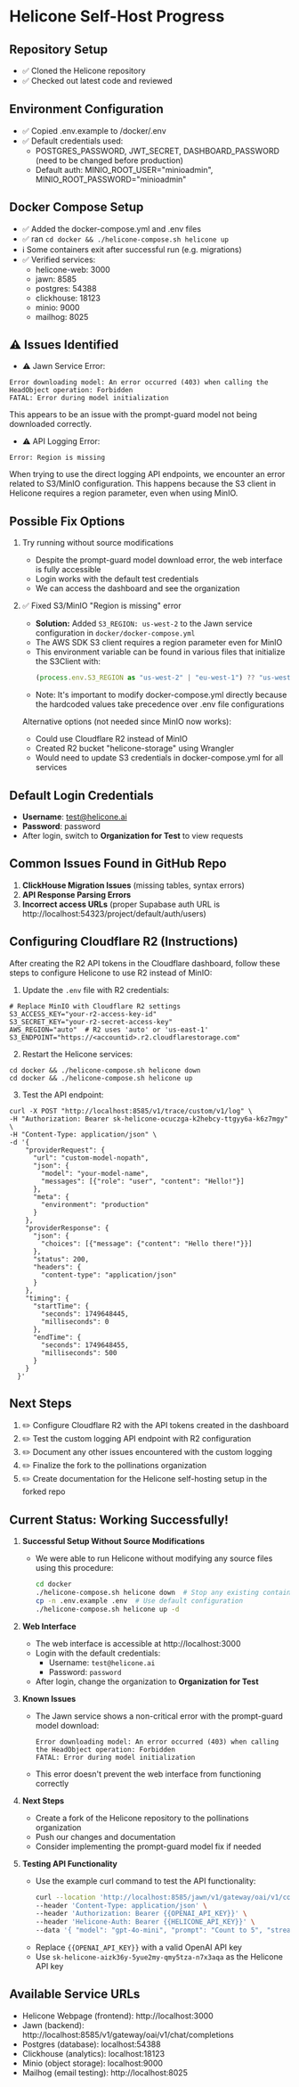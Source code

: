 # Helicone Self-Host Progress

## Repository Setup
- ✅ Cloned the Helicone repository
- ✅ Checked out latest code and reviewed

## Environment Configuration
- ✅ Copied .env.example to /docker/.env
- ✅ Default credentials used:
  - POSTGRES_PASSWORD, JWT_SECRET, DASHBOARD_PASSWORD (need to be changed before production)
  - Default auth: MINIO_ROOT_USER="minioadmin", MINIO_ROOT_PASSWORD="minioadmin"

## Docker Compose Setup
- ✅ Added the docker-compose.yml and .env files
- ✅ ran `cd docker && ./helicone-compose.sh helicone up`
- ℹ️ Some containers exit after successful run (e.g. migrations)
- ✅ Verified services:
  - helicone-web: 3000
  - jawn: 8585 
  - postgres: 54388
  - clickhouse: 18123
  - minio: 9000
  - mailhog: 8025

## ⚠️ Issues Identified

- ⚠️ Jawn Service Error: 
```
Error downloading model: An error occurred (403) when calling the HeadObject operation: Forbidden
FATAL: Error during model initialization
```
This appears to be an issue with the prompt-guard model not being downloaded correctly.

- ⚠️ API Logging Error:
```
Error: Region is missing
```
When trying to use the direct logging API endpoints, we encounter an error related to S3/MinIO configuration. This happens because the S3 client in Helicone requires a region parameter, even when using MinIO.

## Possible Fix Options

1. Try running without source modifications
   - Despite the prompt-guard model download error, the web interface is fully accessible
   - Login works with the default test credentials
   - We can access the dashboard and see the organization

2. ✅ Fixed S3/MinIO "Region is missing" error
   - **Solution:** Added `S3_REGION: us-west-2` to the Jawn service configuration in `docker/docker-compose.yml`
   - The AWS SDK S3 client requires a region parameter even for MinIO
   - This environment variable can be found in various files that initialize the S3Client with:
     ```typescript
     (process.env.S3_REGION as "us-west-2" | "eu-west-1") ?? "us-west-2"
     ```
   - Note: It's important to modify docker-compose.yml directly because the hardcoded values take precedence over .env file configurations
   
   Alternative options (not needed since MinIO now works):
   - Could use Cloudflare R2 instead of MinIO
   - Created R2 bucket "helicone-storage" using Wrangler
   - Would need to update S3 credentials in docker-compose.yml for all services

## Default Login Credentials

- **Username**: test@helicone.ai
- **Password**: password
- After login, switch to **Organization for Test** to view requests

## Common Issues Found in GitHub Repo

1. **ClickHouse Migration Issues** (missing tables, syntax errors)
2. **API Response Parsing Errors**
3. **Incorrect access URLs** (proper Supabase auth URL is http://localhost:54323/project/default/auth/users)

## Configuring Cloudflare R2 (Instructions)

After creating the R2 API tokens in the Cloudflare dashboard, follow these steps to configure Helicone to use R2 instead of MinIO:

1. Update the `.env` file with R2 credentials:
```
# Replace MinIO with Cloudflare R2 settings
S3_ACCESS_KEY="your-r2-access-key-id"
S3_SECRET_KEY="your-r2-secret-access-key"
AWS_REGION="auto"  # R2 uses 'auto' or 'us-east-1'
S3_ENDPOINT="https://<accountid>.r2.cloudflarestorage.com"
```

2. Restart the Helicone services:
```
cd docker && ./helicone-compose.sh helicone down
cd docker && ./helicone-compose.sh helicone up
```

3. Test the API endpoint:
```
curl -X POST "http://localhost:8585/v1/trace/custom/v1/log" \
-H "Authorization: Bearer sk-helicone-ocuczga-k2hebcy-ttgyy6a-k6z7mgy" \
-H "Content-Type: application/json" \
-d '{
    "providerRequest": {
      "url": "custom-model-nopath",
      "json": {
        "model": "your-model-name",
        "messages": [{"role": "user", "content": "Hello!"}]
      },
      "meta": {
        "environment": "production"
      }
    },
    "providerResponse": {
      "json": {
        "choices": [{"message": {"content": "Hello there!"}}]
      },
      "status": 200,
      "headers": {
        "content-type": "application/json"
      }
    },
    "timing": {
      "startTime": {
        "seconds": 1749648445,
        "milliseconds": 0
      },
      "endTime": {
        "seconds": 1749648455,
        "milliseconds": 500
      }
    }
  }'
```

## Next Steps

1. ✏️ Configure Cloudflare R2 with the API tokens created in the dashboard
2. ✏️ Test the custom logging API endpoint with R2 configuration
3. ✏️ Document any other issues encountered with the custom logging
4. ✏️ Finalize the fork to the pollinations organization
5. ✏️ Create documentation for the Helicone self-hosting setup in the forked repo

## Current Status: Working Successfully!

1. **Successful Setup Without Source Modifications**
   - We were able to run Helicone without modifying any source files using this procedure:
     ```bash
     cd docker
     ./helicone-compose.sh helicone down  # Stop any existing containers
     cp -n .env.example .env  # Use default configuration
     ./helicone-compose.sh helicone up -d
     ```

2. **Web Interface**
   - The web interface is accessible at http://localhost:3000
   - Login with the default credentials: 
     - Username: `test@helicone.ai` 
     - Password: `password`
   - After login, change the organization to **Organization for Test**

3. **Known Issues**
   - The Jawn service shows a non-critical error with the prompt-guard model download:
     ```
     Error downloading model: An error occurred (403) when calling the HeadObject operation: Forbidden
     FATAL: Error during model initialization
     ```
   - This error doesn't prevent the web interface from functioning correctly
   
4. **Next Steps**
   - Create a fork of the Helicone repository to the pollinations organization
   - Push our changes and documentation
   - Consider implementing the prompt-guard model fix if needed

5. **Testing API Functionality**
   - Use the example curl command to test the API functionality:
     ```bash
     curl --location 'http://localhost:8585/jawn/v1/gateway/oai/v1/completions' \
     --header 'Content-Type: application/json' \
     --header 'Authorization: Bearer {{OPENAI_API_KEY}}' \
     --header 'Helicone-Auth: Bearer {{HELICONE_API_KEY}}' \
     --data '{ "model": "gpt-4o-mini", "prompt": "Count to 5", "stream": false }'
     ```
   - Replace `{{OPENAI_API_KEY}}` with a valid OpenAI API key
   - Use `sk-helicone-aizk36y-5yue2my-qmy5tza-n7x3aqa` as the Helicone API key

## Available Service URLs

- Helicone Webpage (frontend): http://localhost:3000
- Jawn (backend): http://localhost:8585/v1/gateway/oai/v1/chat/completions  
- Postgres (database): localhost:54388
- Clickhouse (analytics): localhost:18123
- Minio (object storage): localhost:9000
- Mailhog (email testing): http://localhost:8025
